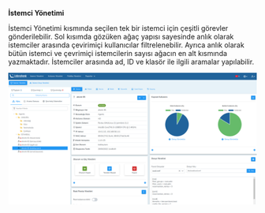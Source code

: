 **İstemci Yönetimi**

İstemci Yönetimi kısmında seçilen tek bir istemci için çeşitli görevler gönderilebilir. Sol kısımda gözüken ağaç yapısı 
sayesinde anlık olarak istemciler arasında çevirimiçi kullanıcılar  filtrelenebilir. Ayrıca anlık olarak bütün istemci ve 
çevrimiçi istemcilerin sayısı ağacın en alt kısmında yazmaktadır. İstemciler arasında ad, ID ve klasör ile ilgili 
aramalar yapılabilir.

![Istemci Yonetimi](../computerManagement/images/computerManagement.png)